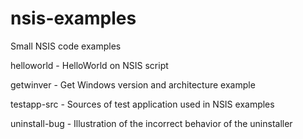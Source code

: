 # nsis-examples
Small NSIS code examples

helloworld - HelloWorld on NSIS script

getwinver - Get Windows version and architecture example

testapp-src - Sources of test application used in NSIS examples

uninstall-bug - Illustration of the incorrect behavior of the uninstaller
